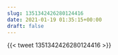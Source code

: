 ```yaml
---
slug: 1351342426280124416
date: 2021-01-19 01:35:15+00:00
draft: false
---
```


{{< tweet 1351342426280124416 >}}
